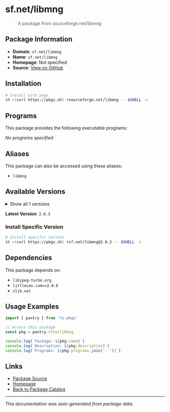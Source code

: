 # sf.net/libmng

> A package from sourceforge.net/libmng

## Package Information

- **Domain**: `sf.net/libmng`
- **Name**: `sf.net/libmng`
- **Homepage**: Not specified
- **Source**: [View on GitHub](https://github.com/pkgxdev/pantry/tree/main/projects/sourceforge.net/libmng/package.yml)

## Installation

```bash
# Install with pkgx
sh <(curl https://pkgx.sh) +sourceforge.net/libmng -- $SHELL -i
```

## Programs

This package provides the following executable programs:

*No programs specified*

## Aliases

This package can also be accessed using these aliases:

- `libmng`

## Available Versions

<details>
<summary>Show all 1 versions</summary>

- `2.0.3`

</details>

**Latest Version**: `2.0.3`

### Install Specific Version

```bash
# Install specific version
sh <(curl https://pkgx.sh) +sf.net/libmng@2.0.3 -- $SHELL -i
```

## Dependencies

This package depends on:

- `libjpeg-turbo.org`
- `littlecms.com>=2.0.0`
- `zlib.net`

## Usage Examples

```typescript
import { pantry } from 'ts-pkgx'

// Access this package
const pkg = pantry.sfnetlibmng

console.log(`Package: ${pkg.name}`)
console.log(`Description: ${pkg.description}`)
console.log(`Programs: ${pkg.programs.join(', ')}`)
```

## Links

- [Package Source](https://github.com/pkgxdev/pantry/tree/main/projects/sourceforge.net/libmng/package.yml)
- [Homepage](#)
- [Back to Package Catalog](../package-catalog.md)

---

*This documentation was auto-generated from package data.*
